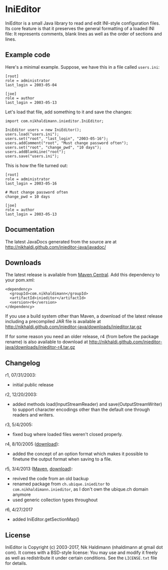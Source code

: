 IniEditor
=========

IniEditor is a small Java library to read and edit INI-style
configuration files. Its core feature is that it preserves the general
formatting of a loaded INI file: It represents comments, blank lines as
well as the order of sections and lines.


Example code
------------

Here's a minimal example. Suppose, we have this in a file called
`users.ini`:

    [root]
    role = administrator
    last_login = 2003-05-04

    [joe]
    role = author
    last_login = 2003-05-13

Let's load that file, add something to it and save the changes:

    import com.nikhaldimann.inieditor.IniEditor;

    IniEditor users = new IniEditor();
    users.load("users.ini");
    users.set("root", "last_login", "2003-05-16");
    users.addComment("root", "Must change password often");
    users.set("root", "change_pwd", "10 days");
    users.addBlankLine("root");
    users.save("users.ini");

This is how the file turned out:

    [root]
    role = administrator
    last_login = 2003-05-16

    # Must change password often
    change_pwd = 10 days

    [joe]
    role = author
    last_login = 2003-05-13


Documentation
-------------

The latest JavaDocs generated from the source are at
http://nikhaldi.github.com/inieditor-java/javadoc/


Downloads
---------

The latest release is available from
[Maven Central](http://search.maven.org/#search%7Cga%7C1%7Cg%3A%22com.nikhaldimann%22%20AND%20a%3A%22inieditor%22).
Add this dependency to your pom.xml:

    <dependency>
      <groupId>com.nikhaldimann</groupId>
      <artifactId>inieditor</artifactId>
      <version>r6</version>
    </dependency>

If you use a build system other than Maven, a download of the latest release including a precompiled JAR file is available at
http://nikhaldi.github.com/inieditor-java/downloads/inieditor.tar.gz

If for some reason you need an older release, r4 (from before the
package rename) is also available to download at
http://nikhaldi.github.com/inieditor-java/downloads/inieditor-r4.tar.gz


Changelog
---------

r1, 07/31/2003:
- initial public release

r2, 12/20/2003:
- added methods load(InputStreamReader) and save(OutputStreamWriter) to
  support character encodings other than the default one through readers
  and writers.

r3, 5/4/2005:
- fixed bug where loaded files weren't closed properly.

r4, 8/10/2005 ([download](http://nikhaldi.github.com/inieditor-java/downloads/inieditor-r4.tar.gz)):
- added the concept of an option format which makes it possible to
  finetune the output format when saving to a file.

r5, 3/4/2013 ([Maven](http://search.maven.org/#search%7Cga%7C1%7Cg%3A%22com.nikhaldimann%22%20AND%20a%3A%22inieditor%22), [download](http://nikhaldi.github.com/inieditor-java/downloads/inieditor.tar.gz)):
- revived the code from an old backup
- renamed package from `ch.ubique.inieditor` to `com.nikhaldimann.inieditor`,
  as I don't own the ubique.ch domain anymore
- used generic collection types throughout

r6, 4/27/2017
- added IniEditor.getSectionMap()


License
-------

IniEditor is Copyright (c) 2003-2017, Nik Haldimann (nhaldimann at gmail dot com).
It comes with a BSD-style license: You may use and modify it freely as well as
redistribute it under certain conditions. See the `LICENSE.txt` file
for details.
